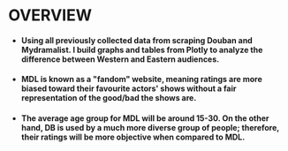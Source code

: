 # OVERVIEW

- #### Using all previously collected data from scraping Douban and Mydramalist. I build graphs and tables from Plotly to analyze the difference between Western and Eastern audiences.
- #### MDL is known as a "fandom" website, meaning ratings are more biased toward their favourite actors' shows without a fair representation of the good/bad the shows are.
- #### The average age group for MDL will be around 15-30. On the other hand, DB is used by a much more diverse group of people; therefore, their ratings will be more objective when compared to MDL.

